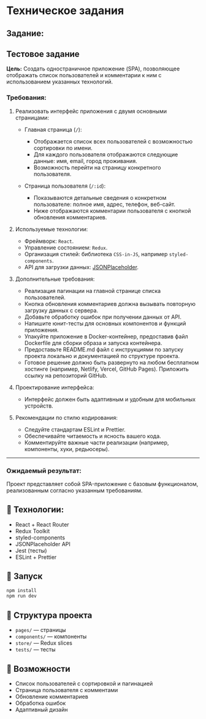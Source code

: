 # Техническое задания

## Задание:

## Тестовое задание

**Цель:** Создать одностраничное приложение (SPA), позволяющее отображать список пользователей и комментарии к ним с использованием указанных технологий.

### Требования:

1. Реализовать интерфейс приложения с двумя основными страницами:

   - Главная страница (`/`):

     - Отображается список всех пользователей с возможностью сортировки по имени.
     - Для каждого пользователя отображаются следующие данные: имя, email, город проживания.
     - Возможность перейти на страницу конкретного пользователя.

   - Страница пользователя (`/:id`):
     - Показываются детальные сведения о конкретном пользователе: полное имя, адрес, телефон, веб-сайт.
     - Ниже отображаются комментарии пользователя с кнопкой обновления комментариев.

2. Используемые технологии:

   - Фреймворк: `React`.
   - Управление состоянием: `Redux`.
   - Организация стилей: библиотека `CSS-in-JS`, например `styled-components`.
   - API для загрузки данных: [JSONPlaceholder](https://jsonplaceholder.typicode.com/).

3. Дополнительные требования:

   - Реализация пагинации на главной странице списка пользователей.
   - Кнопка обновления комментариев должна вызывать повторную загрузку данных с сервера.
   - Добавьте обработку ошибок при получении данных от API.
   - Напишите юнит-тесты для основных компонентов и функций приложения.
   - Упакуйте приложение в Docker-контейнер, предоставив файл Dockerfile для сборки образа и запуска контейнера.
   - Предоставьте README.md файл с инструкциями по запуску проекта локально и документацией по структуре проекта.
   - Готовое решение должно быть развернуто на любом бесплатном хостинге (например, Netlify, Vercel, GitHub Pages). Приложить ссылку на репозиторий GitHub.

4. Проектирование интерфейса:

   - Интерфейс должен быть адаптивным и удобным для мобильных устройств.

5. Рекомендации по стилю кодирования:

   - Следуйте стандартам ESLint и Prettier.
   - Обеспечивайте читаемость и ясность вашего кода.
   - Комментируйте важные части реализации (например, компоненты, хуки, редьюсеры).

---

### Ожидаемый результат:

Проект представляет собой SPA-приложение с базовым функционалом, реализованным согласно указанным требованиям.

## 🔧 Технологии:

- React + React Router
- Redux Toolkit
- styled-components
- JSONPlaceholder API
- Jest (тесты)
- ESLint + Prettier

## 🚀 Запуск

```bash
npm install
npm run dev
```

## 📁 Структура проекта

- `pages/` — страницы
- `components/` — компоненты
- `store/` — Redux slices
- `tests/` — тесты

## 📌 Возможности

- Список пользователей с сортировкой и пагинацией
- Страница пользователя с комментами
- Обновление комментариев
- Обработка ошибок
- Адаптивный дизайн
